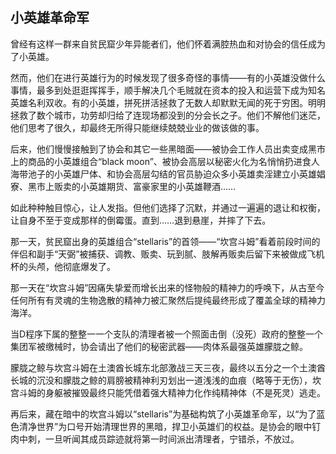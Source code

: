 ## 小英雄革命军
曾经有这样一群来自贫民窟少年异能者们，他们怀着满腔热血和对协会的信任成为了小英雄。

然而，他们在进行英雄行为的时候发现了很多奇怪的事情——有的小英雄没做什么事情，最多到处逛逛挥挥手，顺手解决几个毛贼就在资本的投入和运营下成为知名英雄名利双收。有的小英雄，拼死拼活拯救了无数人却默默无闻的死于穷困。明明拯救了数个城市，功劳却归给了连现场都没到的分会长之子。他们不解他们迷茫，他们思考了很久，却最终无所得只能继续兢兢业业的做该做的事。

后来，他们慢慢接触到了协会和其它一些黑暗面——被协会工作人员出卖变成黑市上的商品的小英雄组合“black moon”、被协会高层以秘密火化为名悄悄扔进食人海带池子的小英雄尸体、和协会高层勾结的官员胁迫众多小英雄卖淫建立小英雄娼寮、黑市上贩卖的小英雄期货、富豪家里的小英雄鞭酒……


如此种种触目惊心，让人发指。但他们选择了沉默，并通过一遍遍的退让和权衡，让自身不至于变成那样的倒霉蛋。直到……退到悬崖，并摔了下去。

那一天，贫民窟出身的英雄组合“stellaris”的首领——“坎宫斗姆”看着前段时间的伴侣和副手“天弼”被捕获、调教、贩卖、玩到腻、肢解再贩卖后留下来被做成飞机杯的头颅，他彻底爆发了。

那一天在“坎宫斗姆”因痛失挚爱而增长出来的怪物般的精神力的呼唤下，从古至今任何所有有灵魂的生物逸散的精神力被汇聚然后提纯最终形成了覆盖全球的精神力海洋。

当D程序下属的整整一一个支队的清理者被一个照面击倒（没死）政府的整整一个集团军被缴械时，协会请出了他们的秘密武器——肉体系最强英雄朦胧之鲸。

朦胧之鲸与坎宫斗姆在土澳酋长城东北部激战三天三夜，最终以五分之一个土澳酋长城的沉没和朦胧之鲸的肩膀被精神利刃划出一道浅浅的血痕（略等于无伤），坎宫斗姆的身躯被摧毁最终只能凭借着强大精神力化作纯精神体（不是死灵）逃走。

再后来，藏在暗中的坎宫斗姆以“stellaris”为基础构筑了小英雄革命军，以“为了蓝色清净世界”为口号开始清理世界的黑暗，捍卫小英雄们的权益。是协会的眼中钉肉中刺，一旦听闻其成员踪迹就将第一时间派出清理者，宁错杀，不放过。